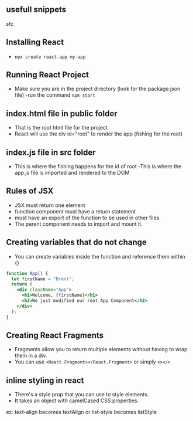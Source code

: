 ## usefull snippets

sfc

## Installing React

- `npx create react-app my-app`

## Running React Project

- Make sure you are in the project directory (look for the package.json file)
  -run the command `npm start`

## index.html file in public folder

- That is the root html file for the project
- React will use the div id="root" to render the app (fishing for the root)

## index.js file in src folder

- This is where the fishing happens for the id of root
  -This is where the app.js file is imported and rendered to the DOM

## Rules of JSX

- JSX must return one element
- function component must have a return statement
- must have an export of the function to be used in other files.
- The parent component needs to import and mount it.

## Creating variables that do not change

- You can create variables inside the function and reference them within {}

```jsx
function App() {
  let firstName = "Brent";
  return (
    <div className="App">
      <h1>Welcome, {firstName}</h1>
      <h2>We just modified our root App Component</h2>
    </div>
  );
}
```

## Creating React Fragments

- Fragments allow you to return multiple elements without having to wrap them in a div.
- You can use `<React.Fragment></React.Fragment>` or simply `<></>`

## inline styling in react

- There's a style prop that you can use to style elements.
- It takes an object with camelCased CSS properties.

ex: text-align becomes textAlign or list-style becomes listStyle

```jsx

```
